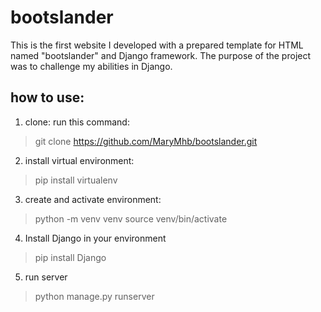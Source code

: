 # bootslander
This is the first website I developed with a prepared template for HTML named "bootslander" and Django framework.
The purpose of the project was to challenge my abilities in Django.

## how to use:
1. clone:
run this command:
> git clone https://github.com/MaryMhb/bootslander.git
2. install virtual environment:
> pip install virtualenv
3. create and activate environment:
> python -m venv venv
> source venv/bin/activate
4. Install Django in your environment
> pip install Django
5. run server
> python manage.py runserver
